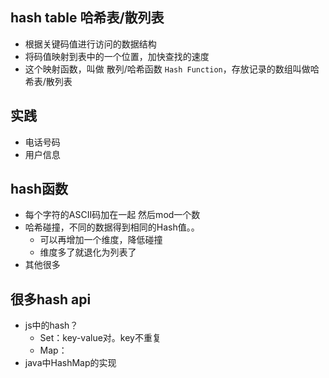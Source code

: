 ## hash table 哈希表/散列表
- 根据关键码值进行访问的数据结构
- 将码值映射到表中的一个位置，加快查找的速度
- 这个映射函数，叫做 散列/哈希函数 `Hash Function`，存放记录的数组叫做哈希表/散列表

## 实践
- 电话号码
- 用户信息

## hash函数 
- 每个字符的ASCII码加在一起 然后mod一个数
- 哈希碰撞，不同的数据得到相同的Hash值。。
  - 可以再增加一个维度，降低碰撞
  - 维度多了就退化为列表了
- 其他很多

## 很多hash api
- js中的hash？
  - Set：key-value对。key不重复
  - Map：
- java中HashMap的实现